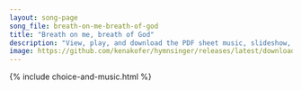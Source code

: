 ```yaml
---
layout: song-page
song_file: breath-on-me-breath-of-god
title: "Breath on me, breath of God"
description: "View, play, and download the PDF sheet music, slideshow, and audio. Lyrics: Breathe on me, breath of God. Fill me with life anew that I may love what thou dost love, and do what thou wouldst do.  Breath on me, breath of God, u... english theist 4part"
image: https://github.com/kenakofer/hymnsinger/releases/latest/download/breath-on-me-breath-of-god-trad.png
---
```


{% include choice-and-music.html %}